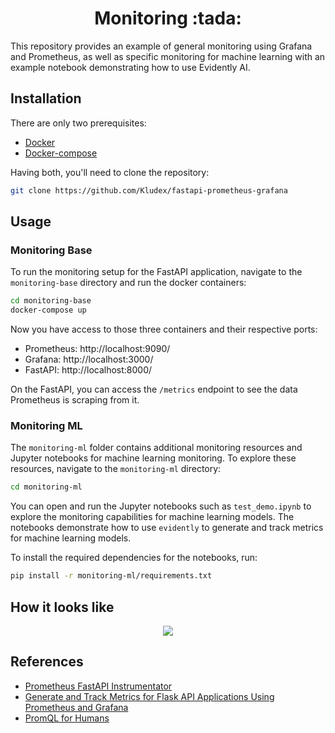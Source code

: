<h1 align="center">Monitoring :tada:</h1>

This repository provides an example of general monitoring using Grafana and Prometheus, as well as specific monitoring for machine learning with an example notebook demonstrating how to use Evidently AI.

## Installation

There are only two prerequisites:

* [Docker](https://docs.docker.com/get-docker/)
* [Docker-compose](https://docs.docker.com/compose/install/)

Having both, you'll need to clone the repository:

``` bash
git clone https://github.com/Kludex/fastapi-prometheus-grafana
```

## Usage

### Monitoring Base

To run the monitoring setup for the FastAPI application, navigate to the `monitoring-base` directory and run the docker containers:

``` bash
cd monitoring-base
docker-compose up
```

Now you have access to those three containers and their respective ports:

* Prometheus: http://localhost:9090/
* Grafana: http://localhost:3000/
* FastAPI: http://localhost:8000/

On the FastAPI, you can access the `/metrics` endpoint to see the data Prometheus is scraping from it.

### Monitoring ML

The `monitoring-ml` folder contains additional monitoring resources and Jupyter notebooks for machine learning monitoring. To explore these resources, navigate to the `monitoring-ml` directory:

``` bash
cd monitoring-ml
```

You can open and run the Jupyter notebooks such as `test_demo.ipynb` to explore the monitoring capabilities for machine learning models. The notebooks demonstrate how to use `evidently` to generate and track metrics for machine learning models.

To install the required dependencies for the notebooks, run:

``` bash
pip install -r monitoring-ml/requirements.txt
```

## How it looks like

<p align="center">
  <img src="./dashboard.jpeg">
</p>

## References

* [Prometheus FastAPI Instrumentator](https://github.com/trallnag/prometheus-fastapi-instrumentator)
* [Generate and Track Metrics for Flask API Applications Using Prometheus and Grafana](https://medium.com/swlh/generate-and-track-metrics-for-flask-api-applications-using-prometheus-and-grafana-55ddd39866f0)
* [PromQL for Humans](https://timber.io/blog/promql-for-humans/)